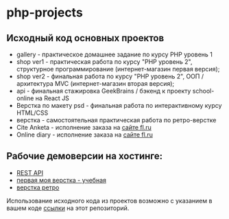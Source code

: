 # php-projects
## Исходный код основных проектов

* gallery - практическое домашнее задание по курсу PHP уровень 1
* shop ver1 - практическая работа по курсу "PHP уровень 2", структурное программирование (интернет-магазин первая версия);
* shop ver2 - финальная работа по курсу "PHP уровень 2", ООП / архитектура MVC  (интернет-магазин вторая версия);
* api - финальная стажировка GeekBrains / бэкенд к проекту school-online на React JS
* Верстка по макету psd - финальная работа по интерактивному курсу HTML/CSS
* верстка - самостоятельная практическая работа по ретро-верстке
* Cite Anketa - исполнение заказа на [сайте fl.ru](https://www.fl.ru/users/mileshkopetr25/portfolio/) 
* Online diary - исполнение заказа на [сайте fl.ru](https://www.fl.ru/users/mileshkopetr25/portfolio/) 

## Рабочие демоверсии на хостинге:
* [REST API](https://api-data.webpeternet.com/readme.html)
* [первая моя верстка - учебная](http://interior.webpeternet.com/)
* [верстка ретро](http://pegasus-adpt.webpeternet.com/)

Использование исходного кода из проектов возможно с указанием в вашем коде [cсылки](https://github.com/petrmileshko/php-projects/) на этот репозиторий.
